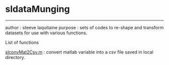 # sldataMunging
----------------

author : steeve laquitaine
purpose : sets of codes to re-shape and transform datasets for use with various functions.

List of functions 


[slconvMat2Csv.m](sldataMunging/slconvMatToCsv.m) : convert matlab variable into a csv file saved in local directory.
